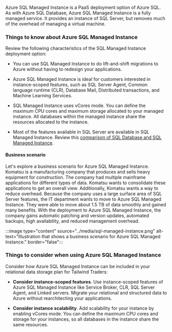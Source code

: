 
Azure SQL Managed Instance is a PaaS deployment option of Azure SQL. As with Azure SQL Database, Azure SQL Managed Instance is a fully managed service. It provides an instance of SQL Server, but removes much of the overhead of managing a virtual machine. 
 
### Things to know about Azure SQL Managed Instance

Review the following characteristics of the SQL Managed Instance deployment option:

- You can use SQL Managed Instance to do lift-and-shift migrations to Azure without having to redesign your applications.

- Azure SQL Managed Instance is ideal for customers interested in instance-scoped features, such as SQL Server Agent, Common language runtime (CLR), Database Mail, Distributed transactions, and Machine Learning Services.

- SQL Managed Instance uses vCores mode. You can define the maximum CPU cores and maximum storage allocated to your managed instance. All databases within the managed instance share the resources allocated to the instance.

- Most of the features available in SQL Server are available in SQL Managed Instance. Review this [comparison of SQL Database and SQL Managed Instance](/azure/azure-sql/database/features-comparison).

#### Business scenario

Let's explore a business scenario for Azure SQL Managed Instance. Komatsu is a manufacturing company that produces and sells heavy equipment for construction. The company had multiple mainframe applications for different types of data. Komatsu wants to consolidate these applications to get an overall view. Additionally, Komatsu wants a way to reduce overhead. Because the company uses a large surface area of SQL Server features, the IT department wants to move to Azure SQL Managed Instance. They were able to move about 1.5 TB of data smoothly and gained many benefits. With the deployment to Azure SQL Managed Instance, the company gains automatic patching and version updates, automated backups, high availability, and reduced management overhead.

:::image type="content" source="../media/sql-managed-instance.png" alt-text="Illustration that shows a business scenario for Azure SQL Managed Instance." border="false":::

### Things to consider when using Azure SQL Managed Instance

Consider how Azure SQL Managed Instance can be included in your relational data storage plan for Tailwind Traders:

- **Consider instance-scoped features**. Use instance-scoped features of Azure SQL Managed Instance like Service Broker, CLR, SQL Server Agent, and Linked servers. Migrate your relational and structured data to Azure without rearchitecting your applications. 

- **Consider instance scalability**. Add scalability for your instance by enabling vCores mode. You can define the maximum CPU cores and storage for your instances, so all databases in the instance share the same resources.